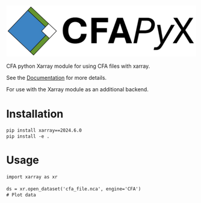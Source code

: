 ![CFAPyX long logo: Blue, Green and White squares arranged in Diamond formation](https://github.com/cedadev/CFAPyX/blob/CF1.12/docs/source/_images/CFAPyX_long.jpg)

CFA python Xarray module for using CFA files with xarray.

See the [Documentation](https://cedadev.github.io/CFAPyX/) for more details.

For use with the Xarray module as an additional backend.

# Installation

```
pip install xarray==2024.6.0
pip install -e .
```

# Usage

```
import xarray as xr

ds = xr.open_dataset('cfa_file.nca', engine='CFA')
# Plot data

```